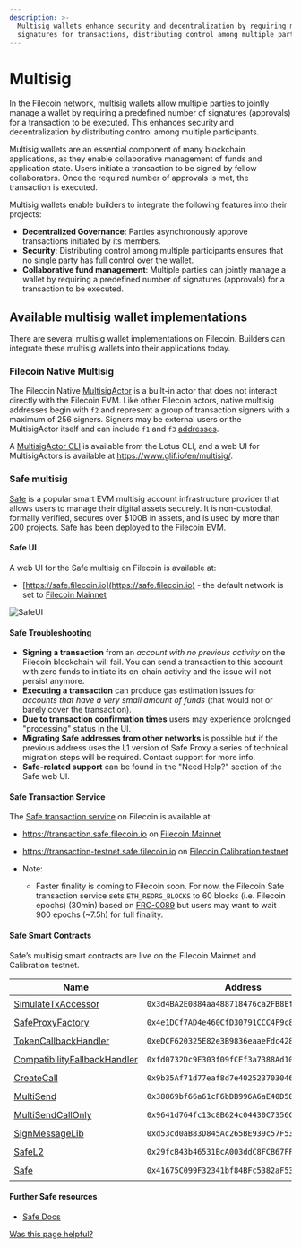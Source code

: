 ```yaml
---
description: >-
  Multisig wallets enhance security and decentralization by requiring multiple
  signatures for transactions, distributing control among multiple participants.
---
```


# Multisig

In the Filecoin network, multisig wallets allow multiple parties to jointly manage a wallet by requiring a predefined number of signatures (approvals) for a transaction to be executed. This enhances security and decentralization by distributing control among multiple participants.

Multisig wallets are an essential component of many blockchain applications, as they enable collaborative management of funds and application state. Users initiate a transaction to be signed by fellow collaborators. Once the required number of approvals is met, the transaction is executed.

Multisig wallets enable builders to integrate the following features into their projects:

* **Decentralized Governance**: Parties asynchronously approve transactions initiated by its members.
* **Security**: Distributing control among multiple participants ensures that no single party has full control over the wallet.
* **Collaborative fund management**: Multiple parties can jointly manage a wallet by requiring a predefined number of signatures (approvals) for a transaction to be executed.

## Available multisig wallet implementations

There are several multisig wallet implementations on Filecoin. Builders can integrate these multisig wallets into their applications today.

### Filecoin Native Multisig

The Filecoin Native [MultisigActor](/basics/the-blockchain/actors#multisigactor) is a built-in actor that does not interact directly with the Filecoin EVM. Like other Filecoin actors, native multisig addresses begin with `f2` and represent a group of transaction signers with a maximum of 256 signers. Signers may be external users or the MultisigActor itself and can include `f1` and `f3` [addresses](https://docs.filecoin.io/basics/the-blockchain/addresses).

A [MultisigActor CLI](https://lotus.filecoin.io/lotus/manage/multisig/) is available from the Lotus CLI, and a web UI for MultisigActors is available at https://www.glif.io/en/multisig/.

### Safe multisig

[Safe](https://safe.global/) is a popular smart EVM multisig account infrastructure provider that allows users to manage their digital assets securely. It is non-custodial, formally verified, secures over $100B in assets, and is used by more than 200 projects. Safe has been deployed to the Filecoin EVM.

#### Safe UI

A web UI for the Safe multisig on Filecoin is available at:

- [https://safe.filecoin.io](https://safe.filecoin.io) - the default network is set to [Filecoin Mainnet](https://docs.filecoin.io/networks/mainnet)
  
![SafeUI](https://github.com/user-attachments/assets/450d925e-c280-4c0d-b5da-cdb148c146fd)


#### Safe Troubleshooting

- **Signing a transaction** from an *account with no previous activity* on the Filecoin blockchain will fail. You can send a transaction to this account with zero funds to initiate its on-chain activity and the issue will not persist anymore.
- **Executing a transaction** can produce gas estimation issues for *accounts that have a very small amount of funds* (that would not or barely cover the transaction).
- **Due to transaction confirmation times** users may experience prolonged "processing" status in the UI.
- **Migrating Safe addresses from other networks** is possible but if the previous address uses the L1 version of Safe Proxy a series of technical migration steps will be required. Contact support for more info.
- **Safe-related support** can be found in the "Need Help?" section of the Safe web UI.

#### Safe Transaction Service

The [Safe transaction service](https://docs.safe.global/core-api/api-safe-transaction-service) on Filecoin is available at:
- https://transaction.safe.filecoin.io on [Filecoin Mainnet](https://docs.filecoin.io/networks/mainnet)
- https://transaction-testnet.safe.filecoin.io on [Filecoin Calibration testnet](https://docs.filecoin.io/networks/calibration)

- Note:
  - Faster finality is coming to Filecoin soon. For now, the Filecoin Safe transaction service sets `ETH_REORG_BLOCKS` to 60 blocks (i.e. Filecoin epochs) (30min) based on [FRC-0089](https://github.com/filecoin-project/FIPs/blob/master/FRCs/frc-0089.md) but users may want to wait 900 epochs (~7.5h) for full finality.


#### Safe Smart Contracts

Safe’s multisig smart contracts are live on the Filecoin Mainnet and Calibration testnet.

| Name                                                                                                               | Address                                      | Mainnet | Calibration |
| ------------------------------------------------------------------------------------------------------------------ | -------------------------------------------- | ------- | ----------- |
| [SimulateTxAccessor](https://filecoin.blockscout.com/address/0x3d4BA2E0884aa488718476ca2FB8Efc291A46199)           | `0x3d4BA2E0884aa488718476ca2FB8Efc291A46199` | ✔️      | ✔️          |
| [SafeProxyFactory](https://filecoin.blockscout.com/address/0x4e1DCf7AD4e460CfD30791CCC4F9c8a4f820ec67)             | `0x4e1DCf7AD4e460CfD30791CCC4F9c8a4f820ec67` | ✔️      | ✔️          |
| [TokenCallbackHandler](https://filecoin.blockscout.com/address/0xeDCF620325E82e3B9836eaaeFdc4283E99Dd7562)         | `0xeDCF620325E82e3B9836eaaeFdc4283E99Dd7562` | ✔️      | ✔️          |
| [CompatibilityFallbackHandler](https://filecoin.blockscout.com/address/0xfd0732Dc9E303f09fCEf3a7388Ad10A83459Ec99) | `0xfd0732Dc9E303f09fCEf3a7388Ad10A83459Ec99` | ✔️      | ✔️          |
| [CreateCall](https://filecoin.blockscout.com/address/0x9b35Af71d77eaf8d7e40252370304687390A1A52)                   | `0x9b35Af71d77eaf8d7e40252370304687390A1A52` | ✔️      | ✔️          |
| [MultiSend](https://filecoin.blockscout.com/address/0x38869bf66a61cF6bDB996A6aE40D5853Fd43B526)                    | `0x38869bf66a61cF6bDB996A6aE40D5853Fd43B526` | ✔️      | ✔️          |
| [MultiSendCallOnly](https://filecoin.blockscout.com/address/0x9641d764fc13c8B624c04430C7356C1C7C8102e2)            | `0x9641d764fc13c8B624c04430C7356C1C7C8102e2` | ✔️      | ✔️          |
| [SignMessageLib](https://filecoin.blockscout.com/address/0xd53cd0aB83D845Ac265BE939c57F53AD838012c9)               | `0xd53cd0aB83D845Ac265BE939c57F53AD838012c9` | ✔️      | ✔️          |
| [SafeL2](https://filecoin.blockscout.com/address/0x29fcB43b46531BcA003ddC8FCB67FFE91900C762)                       | `0x29fcB43b46531BcA003ddC8FCB67FFE91900C762` | ✔️      | ✔️          |
| [Safe](https://filecoin.blockscout.com/address/0x41675C099F32341bf84BFc5382aF534df5C7461a)                         | `0x41675C099F32341bf84BFc5382aF534df5C7461a` | ✔️      | ✔️          |

#### **Further Safe resources**

* [Safe Docs](https://docs.safe.global/home/what-is-safe)


[Was this page helpful?](https://airtable.com/apppq4inOe4gmSSlk/pagoZHC2i1iqgphgl/form?prefill\_Page+URL=https://docs.filecoin.io/smart-contracts/advanced/multisig)
